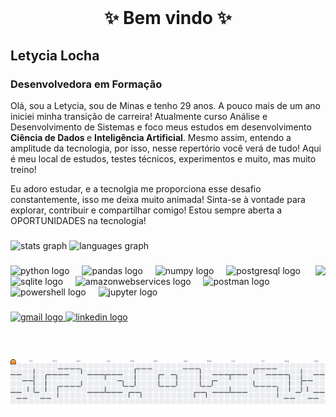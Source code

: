<br clear="both">

<h1 align="center">✨ Bem vindo  ✨</h1>

<h2 align="left"> Letycia Locha </h2>

<h3 align="left"> Desenvolvedora em Formação </h3>

Olá, sou a Letycia, sou de Minas e tenho 29 anos. A pouco mais de um ano iniciei minha transição de carreira! Atualmente curso Análise e Desenvolvimento de Sistemas e foco meus estudos em desenvolvimento <b> Ciência de Dados </b> e <b>Inteligência Artificial</b>. Mesmo assim, entendo a amplitude da tecnologia, por isso, nesse repertório você verá de tudo! Aqui é meu local de estudos, testes técnicos, experimentos e muito, mas muito treino! 

Eu adoro estudar, e a tecnolgia me proporciona esse desafio constantemente, isso me deixa muito animada! Sinta-se à vontade para explorar, contribuir e compartilhar comigo! Estou sempre aberta a OPORTUNIDADES na tecnologia! 


###

<div align="left">
  <img src="https://github-readme-stats.vercel.app/api?username=Letycia-Locha&hide_title=false&hide_rank=true&show_icons=true&include_all_commits=true&count_private=true&disable_animations=false&theme=dracula&locale=pt-br&hide_border=false" height="150" alt="stats graph"  />
  <img src="https://github-readme-stats.vercel.app/api/top-langs?username=Letycia-Locha&locale=pt-br&hide_title=false&layout=compact&card_width=320&langs_count=4&theme=dracula&hide_border=false" height="150" alt="languages graph"  />
</div>

###

<img align="right" height="150" src="https://udi-s.sfo3.cdn.digitaloceanspaces.com/wp-content/uploads/2020/07/gif-gato-1519137077.gif"  />

###

<div align="left">
  <img src="https://skillicons.dev/icons?i=py" height="30" alt="python logo"  />
  <img width="12" />
  <img src="https://cdn.jsdelivr.net/gh/devicons/devicon/icons/pandas/pandas-original.svg" height="30" alt="pandas logo"  />
  <img width="12" />
  <img src="https://cdn.jsdelivr.net/gh/devicons/devicon/icons/numpy/numpy-original.svg" height="30" alt="numpy logo"  />
  <img width="12" />
  <img src="https://skillicons.dev/icons?i=postgres" height="30" alt="postgresql logo"  />
  <img width="12" />
  <img src="https://skillicons.dev/icons?i=sqlite" height="30" alt="sqlite logo"  />
  <img width="12" />
  <img src="https://skillicons.dev/icons?i=aws" height="30" alt="amazonwebservices logo"  />
  <img width="12" />
  <img src="https://skillicons.dev/icons?i=postman" height="30" alt="postman logo"  />
  <img width="12" />
  <img src="https://skillicons.dev/icons?i=powershell" height="30" alt="powershell logo"  />
  <img width="12" />
  <img src="https://cdn.jsdelivr.net/gh/devicons/devicon/icons/jupyter/jupyter-original.svg" height="30" alt="jupyter logo"  />
</div>

###

<div align="left">
  <a href="letyciatech@gmail.com" target="_blank">
    <img src="https://img.shields.io/static/v1?message=Gmail&logo=gmail&label=&color=D14836&logoColor=white&labelColor=&style=for-the-badge" height="35" alt="gmail logo"  />
  </a>
  <a href="https://www.linkedin.com/in/letycia-locha/" target="_blank">
    <img src="https://img.shields.io/static/v1?message=LinkedIn&logo=linkedin&label=&color=0077B5&logoColor=white&labelColor=&style=for-the-badge" height="35" alt="linkedin logo"  />
  </a>
</div>

###

<br clear="both">
<picture>
  <source media="(prefers-color-scheme: dark)" srcset="https://raw.githubusercontent.com/Letycia-Locha/Letycia-Locha/output/pacman-contribution-graph-dark.svg">
  <source media="(prefers-color-scheme: light)" srcset="https://raw.githubusercontent.com/Letycia-Locha/Letycia-Locha/output/pacman-contribution-graph.svg">
  <img alt="pacman contribution graph" src="https://raw.githubusercontent.com/Letycia-Locha/Letycia-Locha/output/pacman-contribution-graph.svg">
</picture>


